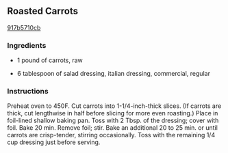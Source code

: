 ## Roasted Carrots

[917b5710cb](http://www.kraftrecipes.com/recipes/roasted-carrots-57078.aspx)

### Ingredients

 - 1 pound of carrots, raw

 - 6 tablespoon of salad dressing, italian dressing, commercial, regular

### Instructions

Preheat oven to 450F. Cut carrots into 1-1/4-inch-thick slices. (If carrots are thick, cut lengthwise in half before slicing for more even roasting.) Place in foil-lined shallow baking pan. Toss with 2 Tbsp. of the dressing; cover with foil. Bake 20 min. Remove foil; stir. Bake an additional 20 to 25 min. or until carrots are crisp-tender, stirring occasionally. Toss with the remaining 1/4 cup dressing just before serving.